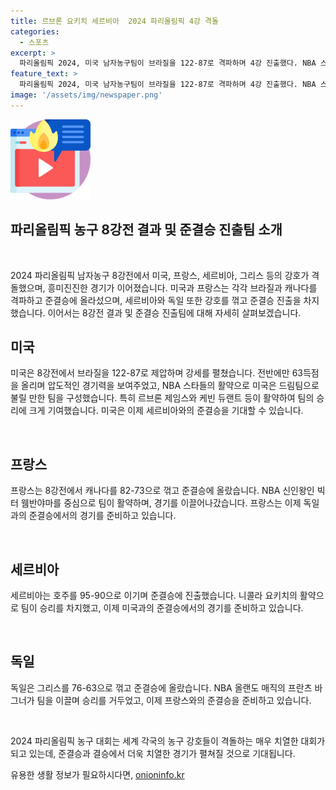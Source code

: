 ```yaml
---
title: 르브론 요키치 세르비아  2024 파리올림픽 4강 격돌
categories:
  - 스포츠
excerpt: >
  파리올림픽 2024, 미국 남자농구팀이 브라질을 122-87로 격파하며 4강 진출했다. NBA 스타들의 힘을 보여주면서 드림팀으로 불리는 미국은 세르비아와의 결승 도전을 기대하게 됐다. 르브론 제임스와 케빈 듀랜트가 팀을 이끌었고, 듀랜트는 올림픽 최다득점자가 됐다. 세르비아는 호주를 누르며 준결승에 올랐고, 프랑스는 캐나다를 꺾고 출전팀을 결정했다. 독일은 그리스를 이기고 준결승에 진출했다. 9일, 미국과 세르비아, 프랑스와 독일의 준결승 경기가 펼쳐질 예정이다.
feature_text: >
  파리올림픽 2024, 미국 남자농구팀이 브라질을 122-87로 격파하며 4강 진출했다. NBA 스타들의 힘을 보여주면서 드림팀으로 불리는 미국은 세르비아와의 결승 도전을 기대하게 됐다. 르브론 제임스와 케빈 듀랜트가 팀을 이끌었고, 듀랜트는 올림픽 최다득점자가 됐다. 세르비아는 호주를 누르며 준결승에 올랐고, 프랑스는 캐나다를 꺾고 출전팀을 결정했다. 독일은 그리스를 이기고 준결승에 진출했다. 9일, 미국과 세르비아, 프랑스와 독일의 준결승 경기가 펼쳐질 예정이다.
image: '/assets/img/newspaper.png'
---
```


<p><img src="/assets/img/news.png" alt="rentncar 속보" /></p>

<h2>파리올림픽 농구 8강전 결과 및 준결승 진출팀 소개</h2>

<p data-ke-size="size16">&nbsp;</p>

<p>2024 파리올림픽 남자농구 8강전에서 미국, 프랑스, 세르비아, 그리스 등의 강호가 격돌했으며, 흥미진진한 경기가 이어졌습니다. 미국과 프랑스는 각각 브라질과 캐나다를 격파하고 준결승에 올라섰으며, 세르비아와 독일 또한 강호를 꺾고 준결승 진출을 차지했습니다. 이어서는 8강전 결과 및 준결승 진출팀에 대해 자세히 살펴보겠습니다.</p>

<h2>미국</h2>

<p>미국은 8강전에서 브라질을 122-87로 제압하며 강세를 펼쳤습니다. 전반에만 63득점을 올리며 압도적인 경기력을 보여주었고, NBA 스타들의 활약으로 미국은 드림팀으로 불릴 만한 팀을 구성했습니다. 특히 르브론 제임스와 케빈 듀랜트 등이 활약하여 팀의 승리에 크게 기여했습니다. 미국은 이제 세르비아와의 준결승을 기대할 수 있습니다.</p>

<p data-ke-size="size16">&nbsp;</p>

<h2>프랑스</h2>

<p>프랑스는 8강전에서 캐나다를 82-73으로 꺾고 준결승에 올랐습니다. NBA 신인왕인 빅터 웸반야마를 중심으로 팀이 활약하며, 경기를 이끌어나갔습니다. 프랑스는 이제 독일과의 준결승에서의 경기를 준비하고 있습니다.</p>

<p data-ke-size="size16">&nbsp;</p>

<h2>세르비아</h2>

<p>세르비아는 호주를 95-90으로 이기며 준결승에 진출했습니다. 니콜라 요키치의 활약으로 팀이 승리를 차지했고, 이제 미국과의 준결승에서의 경기를 준비하고 있습니다.</p>

<p data-ke-size="size16">&nbsp;</p>

<h2>독일</h2>

<p>독일은 그리스를 76-63으로 꺾고 준결승에 올랐습니다. NBA 올랜도 매직의 프란츠 바그너가 팀을 이끌며 승리를 거두었고, 이제 프랑스와의 준결승을 준비하고 있습니다.</p>

<p data-ke-size="size16">&nbsp;</p>

<p>2024 파리올림픽 농구 대회는 세계 각국의 농구 강호들이 격돌하는 매우 치열한 대회가 되고 있는데, 준결승과 결승에서 더욱 치열한 경기가 펼쳐질 것으로 기대됩니다.</p>
유용한 생활 정보가 필요하시다면, <a href="https://onioninfo.kr" rel="dofollow">onioninfo.kr</a>


